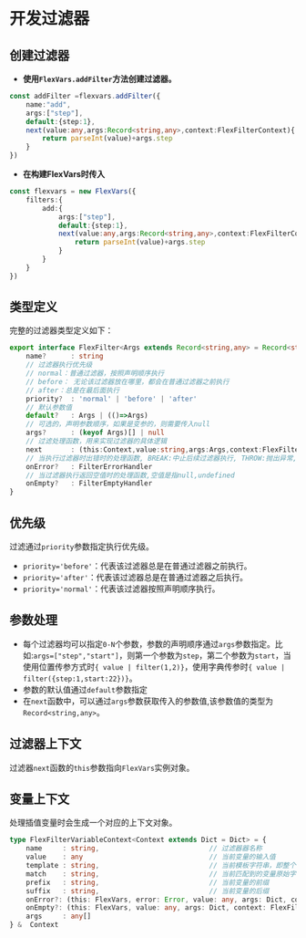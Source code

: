 # 开发过滤器

## 创建过滤器

- **使用`FlexVars.addFilter`方法创建过滤器。**

```ts
const addFilter =flexvars.addFilter({
    name:"add",
    args:["step"],
    default:{step:1},
    next(value:any,args:Record<string,any>,context:FlexFilterContext){
        return parseInt(value)+args.step
    }
})
```

- **在构建FlexVars时传入**

```ts
const flexvars = new FlexVars({
    filters:{
        add:{
            args:["step"],
            default:{step:1},
            next(value:any,args:Record<string,any>,context:FlexFilterContext){
                return parseInt(value)+args.step
            }
        }
    }    
})
```

## 类型定义

完整的过滤器类型定义如下：

```ts
export interface FlexFilter<Args extends Record<string,any> = Record<string,any>,Context=FlexVars>{
    name?      : string
    // 过滤器执行优先级
    // normal：普通过滤器，按照声明顺序执行
    // before： 无论该过滤器放在哪里，都会在普通过滤器之前执行
    // after：总是在最后面执行
    priority?  : 'normal' | 'before' | 'after'   
    // 默认参数值
    default?   : Args | (()=>Args)     
    // 可选的，声明参数顺序，如果是变参的，则需要传入null
    args?      : (keyof Args)[] | null 
    // 过滤处理函数，用来实现过滤器的具体逻辑
    next       : (this:Context,value:string,args:Args,context:FlexFilterContext)=>string | null | undefined  
    // 当执行过滤器时出错时的处理函数, BREAK:中止后续过滤器执行, THROW:抛出异常, IGNORE:忽略继续执行后续过滤器
    onError?   : FilterErrorHandler
    // 当过滤器执行返回空值时的处理函数,空值是指null,undefined 
    onEmpty?   : FilterEmptyHandler
}

```

## 优先级

过滤通过`priority`参数指定执行优先级。

- `priority='before'`：代表该过滤器总是在普通过滤器之前执行。
- `priority='after'`：代表该过滤器总是在普通过滤器之后执行。
- `priority='normal'`：代表该过滤器按照声明顺序执行。


## 参数处理

- 每个过滤器均可以指定`0-N`个参数，参数的声明顺序通过`args`参数指定。比如:`args=["step","start"]`，则第一个参数为`step`，第二个参数为`start`，当使用位置传参方式时`{ value | filter(1,2)}`，使用字典传参时`{ value | filter({step:1,start:22})}`。
- 参数的默认值通过`default`参数指定
- 在`next`函数中，可以通过`args`参数获取传入的参数值,该参数值的类型为`Record<string,any>`。


 
## 过滤器上下文

过滤器`next`函数的`this`参数指向`FlexVars`实例对象。
 
 
 ## 变量上下文

处理插值变量时会生成一个对应的上下文对象。

```ts
type FlexFilterVariableContext<Context extends Dict = Dict> = {
    name     : string,                           // 过滤器器名称
    value    : any                               // 当前变量的输入值
    template : string,                           // 当前模板字符串，即整个字符串
    match    : string,                           // 当前匹配到的变量原始字符串  
    prefix   : string,                           // 当前变量的前缀
    suffix   : string,                           // 当前变量的后缀    
    onError?: (this: FlexVars, error: Error, value: any, args: Dict, context: FlexFilterVariableContext<Context>) => FilterBehaviorType | Error | string;
    onEmpty?: (this: FlexVars, value: any, args: Dict, context: FlexFilterVariableContext<Context>) => FilterBehaviorType | Error | string;
    args     : any[]
} &  Context
```


